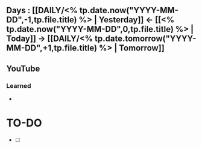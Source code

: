 ## Days : [[DAILY/<% tp.date.now("YYYY-MM-DD",-1,tp.file.title) %> | Yesterday]]  <- [[<% tp.date.now("YYYY-MM-DD",0,tp.file.title) %> | Today]]  -> [[DAILY/<% tp.date.tomorrow("YYYY-MM-DD",+1,tp.file.title) %> | Tomorrow]]


## YouTube


### Learned
- 

# TO-DO

- [ ] 